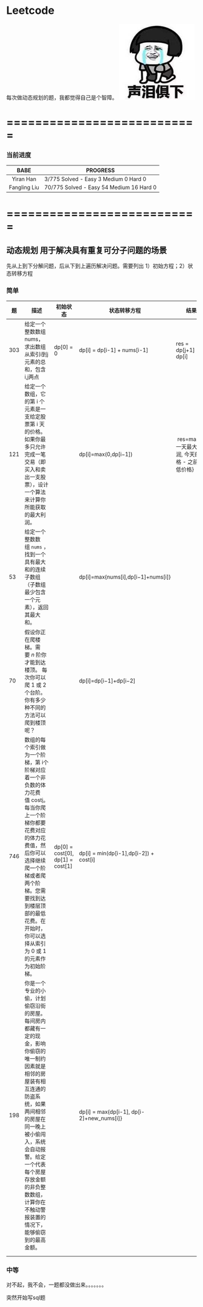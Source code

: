 # Leetcode

 每次做动态规划的题，我都觉得自己是个智障。
 ![avatar](https://github.com/UnsupervisedDotey/Leetcode/raw/master/image/cry.jpg)
 
 
# ===========================
 
### 当前进度

|     BABE      | PROGRESS                                  |
| :-----------: | ----------------------------------------- |
|   Yiran Han   |  3/775 Solved - Easy  3 Medium 0  Hard 0  |
| Fangling Liu  | 70/775 Solved - Easy 54 Medium 16 Hard 0  |


# ===========================

## 动态规划 用于解决具有重复可分子问题的场景

先从上到下分解问题，后从下到上遍历解决问题。需要列出 1）初始方程；2）状态转移方程

### 简单

| 题  | 描述 | 初始状态  | 状态转移方程  | 结果 |
| ------------ | ------------ | ------------ | ------------ | ------------ |
| 303 |  给定一个整数数组 nums，求出数组从索引i到j元素的总和，包含i,j两点| dp[0] = 0  | dp[i] = dp[i-1] + nums[i-1] | res = dp[j+1] -dp[i]|
| 121 | 给定一个数组，它的第 i 个元素是一支给定股票第 i 天的价格。如果你最多只允许完成一笔交易（即买入和卖出一支股票），设计一个算法来计算你所能获取的最大利润。  |   | dp[i]=max(0,dp[i−1])|  res=max{前一天最大利润, 今天的价格 - 之前最低价格}|
| 53  | 给定一个整数数组 `nums` ，找到一个具有最大和的连续子数组（子数组最少包含一个元素），返回其最大和。  |   |dp[i]=max{nums[i],dp[i−1]+nums[i]}  |  |
| 70 | 假设你正在爬楼梯。需要 _n_ 阶你才能到达楼顶。 每次你可以爬 1 或 2 个台阶。你有多少种不同的方法可以爬到楼顶呢？  |   | dp[i]=dp[i−1]+dp[i−2] |  |
| 746  |数组的每个索引做为一个阶梯，第 i个阶梯对应着一个非负数的体力花费值 cost[i](索引从0开始)。每当你爬上一个阶梯你都要花费对应的体力花费值，然后你可以选择继续爬一个阶梯或者爬两个阶梯。您需要找到达到楼层顶部的最低花费。在开始时，你可以选择从索引为 0 或 1 的元素作为初始阶梯。 |dp[0] = cost[0], dp[1] = cost[1]| dp[i] = min(dp[i-1],dp[i-2]) + cost[i] |  |
| 198 |你是一个专业的小偷，计划偷窃沿街的房屋。每间房内都藏有一定的现金，影响你偷窃的唯一制约因素就是相邻的房屋装有相互连通的防盗系统，如果两间相邻的房屋在同一晚上被小偷闯入，系统会自动报警。给定一个代表每个房屋存放金额的非负整数数组，计算你在不触动警报装置的情况下，能够偷窃到的最高金额。|   | dp[i] = max{dp[i-1], dp[i-2]+new_nums[i]}  |  |
|   |   |   |  |  |
|   |   |   |  |  |



### 中等

对不起，我不会，一题都没做出来。。。。。。。

突然开始写sql题